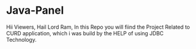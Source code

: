 # Java-Panel
Hii Viewers, Hail Lord Ram, In this Repo you will fiind the Project Related to CURD application, which i was build by  the HELP of  using JDBC Technology.
